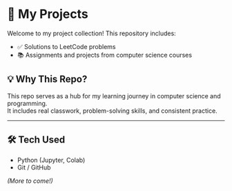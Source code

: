 # 🧠 My Projects

Welcome to my project collection! This repository includes:

- ✅ Solutions to LeetCode problems
- 📚 Assignments and projects from computer science courses


## 💡 Why This Repo?

This repo serves as a hub for my learning journey in computer science and programming.  
It includes real classwork, problem-solving skills, and consistent practice.

---

## 🛠 Tech Used

- Python (Jupyter, Colab)
- Git / GitHub


_(More to come!)_

